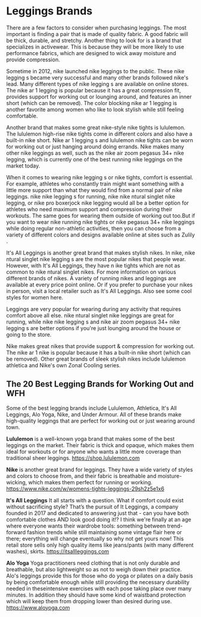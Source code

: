 # Leggings Brands
There are a few factors to consider when purchasing leggings. The most important is finding a pair that is made of quality fabric. A good fabric will be thick, durable, and stretchy. Another thing to look for is a brand that specializes in activewear. This is because they will be more likely to use performance fabrics, which are designed to wick away moisture and provide compression.

Sometime in 2012, nike launched nike leggings to the public. These nike legging s became very successful and many other brands followed nike's lead. Many different types of nike legging s are available on online stores. The nike ar 1 legging is popular because it has a great compression fit, provides support for working out or lounging around, and features an inner short (which can be removed). The color blocking nike ar 1 legging is another favorite among women who like to look stylish while still feeling comfortable.

Another brand that makes some great nike-style nike tights is lululemon. The lululemon high-rise nike tights come in different colors and also have a built-in nike short. Nike ar 1 legging s and lululemon nike tights can be worn for working out or just hanging around doing errands. Nike makes many other nike leggings as well, such as the nike air zoom pegasus 34+ nike legging, which is currently one of the best running nike leggings on the market today. 

When it comes to wearing nike legging s or nike tights, comfort is essential. For example, athletes who constantly train might want something with a little more support than what they would find from a normal pair of nike leggings. nike nike legging s for running, nike nike ntural singlet nike legging, or nike pro boxerjock nike legging would all be a better option for athletes who need maximum support and compression during their workouts. The same goes for wearing them outside of working out too.But if you want to wear nike running nike tights or nike pegasus 34+ nike leggings while doing regular non-athletic activities, then you can choose from a variety of different colors and designs available online at sites such as Zulily . 

It's All Leggings is another great brand that makes stylish nikes. In nike, nike ntural singlet nike legging s are the most popular nikes that people wear. However, with It's All Leggings, they have n ike tights which are not as common to nike ntural singlet nikes. For more information on various different brands of nikes. A variety of running nikes and leggings are available at every price point online. Or if you prefer to purchase your nikes in person, visit a local retailer such as It's All Leggings. Also see some cool styles for women here.

Leggings are very popular for wearing during any activity that requires comfort above all else. nike ntural singlet nike leggings are great for running, while nike nike legging s and nike air zoom pegasus 34+ nike legging s are better options if you're just lounging around the house or going to the store. 

Nike makes great nikes that provide support & compression for working out. The nike ar 1 nike is popular because it has a built-in nike short (which can be removed). Other great brands of sleek stylish nikes include lululemon athletica and Nike's own Zonal Cooling series.

## The 20 Best Legging Brands for Working Out and WFH 
Some of the best legging brands include Lululemon, Athletica, It's All Leggings, Alo Yoga, Nike, and Under Armour. All of these brands make high-quality leggings that are perfect for working out or just wearing around town.

**Lululemon** is a well-known yoga brand that makes some of the best leggings on the market. Their fabric is thick and opaque, which makes them ideal for workouts or for anyone who wants a little more coverage than traditional sheer leggings. https://shop.lululemon.com

**Nike** is another great brand for leggings. They have a wide variety of styles and colors to choose from, and their fabric is breathable and moisture-wicking, which makes them perfect for running or working. https://www.nike.com/w/womens-tights-leggings-29sh2z5e1x6

**It's All Leggings** It all starts with a question. What if comfort could exist without sacrificing style? That’s the pursuit of It Leggings, a company founded in 2017 and dedicated to answering just that - can you have both comfortable clothes AND look good doing it!? I think we're finally at an age where everyone wants their wardrobe tools: something between trend-forward fashion trends while still maintaining some vintage flair here or there; everything will change eventually so why not get yours now! This retail store sells only high quality items like jeans/pants (with many different washes), skirts. https://itsallleggings.com

**Alo Yoga** Yoga practitioners need clothing that is not only durable and breathable, but also lightweight so as not to weigh down their practice. Alo's leggings provide this for those who do yoga or pilates on a daily basis by being comfortable enough while still providing the necessary durability needed in theseintensive exercises with each pose taking place over many minutes. In addition they should have some kind of waistband protection which will keep them from dropping lower than desired during use. https://www.aloyoga.com
